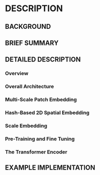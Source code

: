# DESCRIPTION

## BACKGROUND

## BRIEF SUMMARY

## DETAILED DESCRIPTION

### Overview

### Overall Architecture

### Multi-Scale Patch Embedding

### Hash-Based 2D Spatial Embedding

### Scale Embedding

### Pre-Training and Fine Tuning

### The Transformer Encoder

## EXAMPLE IMPLEMENTATION

